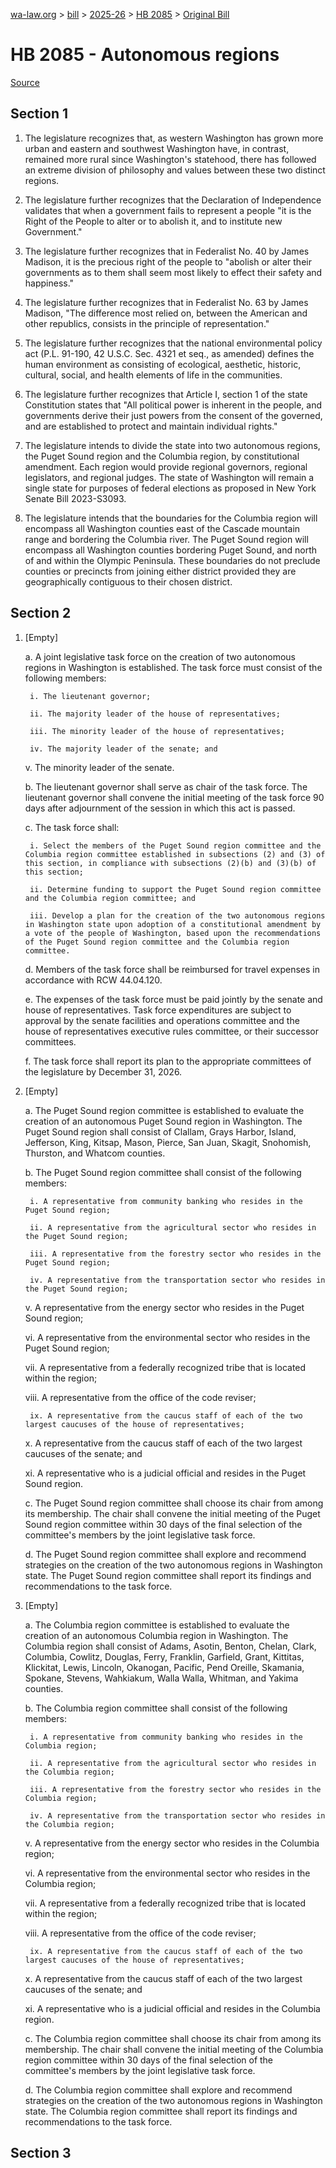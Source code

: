 [wa-law.org](/) > [bill](/bill/) > [2025-26](/bill/2025-26/) > [HB 2085](/bill/2025-26/hb/2085/) > [Original Bill](/bill/2025-26/hb/2085/1/)

# HB 2085 - Autonomous regions

[Source](http://lawfilesext.leg.wa.gov/biennium/2025-26/Pdf/Bills/House%20Bills/2085.pdf)

## Section 1
1. The legislature recognizes that, as western Washington has grown more urban and eastern and southwest Washington have, in contrast, remained more rural since Washington's statehood, there has followed an extreme division of philosophy and values between these two distinct regions.

2. The legislature further recognizes that the Declaration of Independence validates that when a government fails to represent a people "it is the Right of the People to alter or to abolish it, and to institute new Government."

3. The legislature further recognizes that in Federalist No. 40 by James Madison, it is the precious right of the people to "abolish or alter their governments as to them shall seem most likely to effect their safety and happiness."

4. The legislature further recognizes that in Federalist No. 63 by James Madison, "The difference most relied on, between the American and other republics, consists in the principle of representation."

5. The legislature further recognizes that the national environmental policy act (P.L. 91-190, 42 U.S.C. Sec. 4321 et seq., as amended) defines the human environment as consisting of ecological, aesthetic, historic, cultural, social, and health elements of life in the communities.

6. The legislature further recognizes that Article I, section 1 of the state Constitution states that "All political power is inherent in the people, and governments derive their just powers from the consent of the governed, and are established to protect and maintain individual rights."

7. The legislature intends to divide the state into two autonomous regions, the Puget Sound region and the Columbia region, by constitutional amendment. Each region would provide regional governors, regional legislators, and regional judges. The state of Washington will remain a single state for purposes of federal elections as proposed in New York Senate Bill 2023-S3093.

8. The legislature intends that the boundaries for the Columbia region will encompass all Washington counties east of the Cascade mountain range and bordering the Columbia river. The Puget Sound region will encompass all Washington counties bordering Puget Sound, and north of and within the Olympic Peninsula. These boundaries do not preclude counties or precincts from joining either district provided they are geographically contiguous to their chosen district.

## Section 2
1. [Empty]

    a. A joint legislative task force on the creation of two autonomous regions in Washington is established. The task force must consist of the following members:

        i. The lieutenant governor;

        ii. The majority leader of the house of representatives;

        iii. The minority leader of the house of representatives;

        iv. The majority leader of the senate; and

    v. The minority leader of the senate.

    b. The lieutenant governor shall serve as chair of the task force. The lieutenant governor shall convene the initial meeting of the task force 90 days after adjournment of the session in which this act is passed.

    c. The task force shall:

        i. Select the members of the Puget Sound region committee and the Columbia region committee established in subsections (2) and (3) of this section, in compliance with subsections (2)(b) and (3)(b) of this section;

        ii. Determine funding to support the Puget Sound region committee and the Columbia region committee; and

        iii. Develop a plan for the creation of the two autonomous regions in Washington state upon adoption of a constitutional amendment by a vote of the people of Washington, based upon the recommendations of the Puget Sound region committee and the Columbia region committee.

    d. Members of the task force shall be reimbursed for travel expenses in accordance with RCW 44.04.120.

    e. The expenses of the task force must be paid jointly by the senate and house of representatives. Task force expenditures are subject to approval by the senate facilities and operations committee and the house of representatives executive rules committee, or their successor committees.

    f. The task force shall report its plan to the appropriate committees of the legislature by December 31, 2026.

2. [Empty]

    a. The Puget Sound region committee is established to evaluate the creation of an autonomous Puget Sound region in Washington. The Puget Sound region shall consist of Clallam, Grays Harbor, Island, Jefferson, King, Kitsap, Mason, Pierce, San Juan, Skagit, Snohomish, Thurston, and Whatcom counties.

    b. The Puget Sound region committee shall consist of the following members:

        i. A representative from community banking who resides in the Puget Sound region;

        ii. A representative from the agricultural sector who resides in the Puget Sound region;

        iii. A representative from the forestry sector who resides in the Puget Sound region;

        iv. A representative from the transportation sector who resides in the Puget Sound region;

    v. A representative from the energy sector who resides in the Puget Sound region;

    vi. A representative from the environmental sector who resides in the Puget Sound region;

    vii. A representative from a federally recognized tribe that is located within the region;

    viii. A representative from the office of the code reviser;

        ix. A representative from the caucus staff of each of the two largest caucuses of the house of representatives;

    x. A representative from the caucus staff of each of the two largest caucuses of the senate; and

    xi. A representative who is a judicial official and resides in the Puget Sound region.

    c. The Puget Sound region committee shall choose its chair from among its membership. The chair shall convene the initial meeting of the Puget Sound region committee within 30 days of the final selection of the committee's members by the joint legislative task force.

    d. The Puget Sound region committee shall explore and recommend strategies on the creation of the two autonomous regions in Washington state. The Puget Sound region committee shall report its findings and recommendations to the task force.

3. [Empty]

    a. The Columbia region committee is established to evaluate the creation of an autonomous Columbia region in Washington. The Columbia region shall consist of Adams, Asotin, Benton, Chelan, Clark, Columbia, Cowlitz, Douglas, Ferry, Franklin, Garfield, Grant, Kittitas, Klickitat, Lewis, Lincoln, Okanogan, Pacific, Pend Oreille, Skamania, Spokane, Stevens, Wahkiakum, Walla Walla, Whitman, and Yakima counties.

    b. The Columbia region committee shall consist of the following members:

        i. A representative from community banking who resides in the Columbia region;

        ii. A representative from the agricultural sector who resides in the Columbia region;

        iii. A representative from the forestry sector who resides in the Columbia region;

        iv. A representative from the transportation sector who resides in the Columbia region;

    v. A representative from the energy sector who resides in the Columbia region;

    vi. A representative from the environmental sector who resides in the Columbia region;

    vii. A representative from a federally recognized tribe that is located within the region;

    viii. A representative from the office of the code reviser;

        ix. A representative from the caucus staff of each of the two largest caucuses of the house of representatives;

    x. A representative from the caucus staff of each of the two largest caucuses of the senate; and

    xi. A representative who is a judicial official and resides in the Columbia region.

    c. The Columbia region committee shall choose its chair from among its membership. The chair shall convene the initial meeting of the Columbia region committee within 30 days of the final selection of the committee's members by the joint legislative task force.

    d. The Columbia region committee shall explore and recommend strategies on the creation of the two autonomous regions in Washington state. The Columbia region committee shall report its findings and recommendations to the task force.

## Section 3